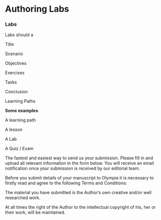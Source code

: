 # Authoring Labs

### **Labs**

Labs should a

Title

Scenario

Objectives

Exercises

Tasks

Conclusion

Learning Paths

**Some examples**

A learning path

A lesson

A Lab

A Quiz / Exam

The fastest and easiest way to send us your submission. Please fill in and upload all relevant information in the form below. You will receive an email notification once your submission is received by our editorial team.

Before you submit details of your manuscript to Olympia it is necessary to firstly read and agree to the following Terms and Conditions:

The material you have submitted is the Author’s own creative and/or well researched work.

At all times the right of the Author to the intellectual copyright of his, her or their work, will be maintained.

